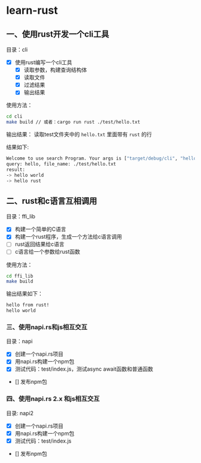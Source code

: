 # learn-rust

## 一、使用rust开发一个cli工具

目录：cli

- [x] 使用rust编写一个cli工具
  - [x] 读取参数，构建查询结构体
  - [x] 读取文件
  - [x] 过滤结果
  - [x] 输出结果

使用方法：

```bash
cd cli
make build // 或者：cargo run rust ./test/hello.txt
```

输出结果： 读取test文件夹中的 `hello.txt` 里面带有 `rust` 的行

结果如下:
```bash
Welcome to use search Program. Your args is ["target/debug/cli", "hello", "./test/hello.txt"]
query: hello, file_name: ./test/hello.txt
result: 
-> hello world
-> hello rust
```

## 二、rust和c语言互相调用

目录：ffi_lib

- [x] 构建一个简单的C语言
- [x] 构建一个rust程序，生成一个方法给c语言调用
- [ ] rust返回结果给c语言
- [ ] c语言给一个参数给rust函数 

使用方法：

```bash
cd ffi_lib
make build
```

输出结果如下：

```bash
hello from rust!
hello world
```

### 三、使用napi.rs和js相互交互

目录：napi

- [x] 创建一个napi.rs项目
- [x] 用napi.rs构建一个npm包
- [x] 测试代码：test/index.js，测试async await函数和普通函数
- [] 发布npm包

### 四、使用napi.rs 2.x 和js相互交互

目录: napi2

- [x] 创建一个napi.rs项目
- [x] 用napi.rs构建一个npm包
- [x] 测试代码：test/index.js
- [] 发布npm包